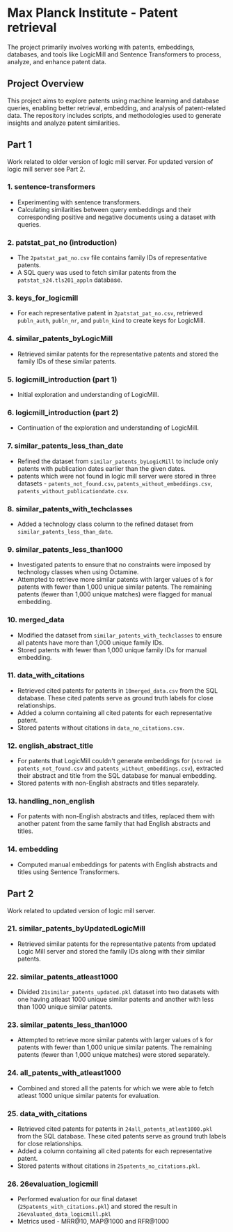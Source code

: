 # Max Planck Institute - Patent retrieval

The project primarily involves working with patents, embeddings, databases, and tools like LogicMill and Sentence Transformers to process, analyze, and enhance patent data.

## Project Overview

This project aims to explore patents using machine learning and database queries, enabling better retrieval, embedding, and analysis of patent-related data. The repository includes scripts, and methodologies used to generate insights and analyze patent similarities.

## Part 1

Work related to older version of logic mill server. For updated version of logic mill server see Part 2.

### 1. **sentence-transformers**
- Experimenting with sentence transformers.
- Calculating similarities between query embeddings and their corresponding positive and negative documents using a dataset with queries.

### 2. **patstat_pat_no (introduction)**
- The `2patstat_pat_no.csv` file contains family IDs of representative patents.
- A SQL query was used to fetch similar patents from the `patstat_s24.tls201_appln` database.

### 3. **keys_for_logicmill**
- For each representative patent in `2patstat_pat_no.csv`, retrieved `publn_auth`, `publn_nr`, and `publn_kind` to create keys for LogicMill.

### 4. **similar_patents_byLogicMill**
- Retrieved similar patents for the representative patents and stored the family IDs of these similar patents.

### 5. **logicmill_introduction (part 1)**
- Initial exploration and understanding of LogicMill.

### 6. **logicmill_introduction (part 2)**
- Continuation of the exploration and understanding of LogicMill.

### 7. **similar_patents_less_than_date**
- Refined the dataset from `similar_patents_byLogicMill` to include only patents with publication dates earlier than the given dates.
- patents which were not found in logic mill server were stored in three datasets - `patents_not_found.csv`, `patents_without_embeddings.csv`, `patents_without_publicationdate.csv`.

### 8. **similar_patents_with_techclasses**
- Added a technology class column to the refined dataset from `similar_patents_less_than_date`.

### 9. **similar_patents_less_than1000**
- Investigated patents to ensure that no constraints were imposed by technology classes when using Octamine. 
- Attempted to retrieve more similar patents with larger values of `k` for patents with fewer than 1,000 unique similar patents. The remaining patents (fewer than 1,000 unique matches) were flagged for manual embedding.

### 10. **merged_data**
- Modified the dataset from `similar_patents_with_techclasses` to ensure all patents have more than 1,000 unique family IDs.
- Stored patents with fewer than 1,000 unique family IDs for manual embedding.

### 11. **data_with_citations**
- Retrieved cited patents for patents in `10merged_data.csv` from the SQL database. These cited patents serve as ground truth labels for close relationships.
- Added a column containing all cited patents for each representative patent.
- Stored patents without citations in `data_no_citations.csv`.

### 12. **english_abstract_title**
- For patents that LogicMill couldn't generate embeddings for (`stored in patents_not_found.csv` and `patents_without_embeddings.csv`), extracted their abstract and title from the SQL database for manual embedding.
- Stored patents with non-English abstracts and titles separately.

### 13. **handling_non_english**
- For patents with non-English abstracts and titles, replaced them with another patent from the same family that had English abstracts and titles.

### 14. **embedding**
- Computed manual embeddings for patents with English abstracts and titles using Sentence Transformers.


## Part 2

Work related to updated version of logic mill server.

### 21. **similar_patents_byUpdatedLogicMill**
- Retrieved similar patents for the representative patents from updated Logic Mill server and stored the family IDs along with their similar patents.

### 22. **similar_patents_atleast1000**
- Divided `21similar_patents_updated.pkl` dataset into two datasets with one having atleast 1000 unique similar patents and another with less than 1000 unique similar patents.

### 23. **similar_patents_less_than1000**
- Attempted to retrieve more similar patents with larger values of `k` for patents with fewer than 1,000 unique similar patents. The remaining patents (fewer than 1,000 unique matches) were stored separately.

### 24. **all_patents_with_atleast1000**
- Combined and stored all the patents for which we were able to fetch atleast 1000 unique similar patents for evaluation.

### 25. **data_with_citations**
- Retrieved cited patents for patents in `24all_patents_atleat1000.pkl` from the SQL database. These cited patents serve as ground truth labels for close relationships.
- Added a column containing all cited patents for each representative patent.
- Stored patents without citations in `25patents_no_citations.pkl`.

### 26. **26evaluation_logicmill**
- Performed evaluation for our final dataset (`25patents_with_citations.pkl`) and stored the result in `26evaluated_data_logicmill.pkl`
- Metrics used - MRR@10, MAP@1000 and RFR@1000